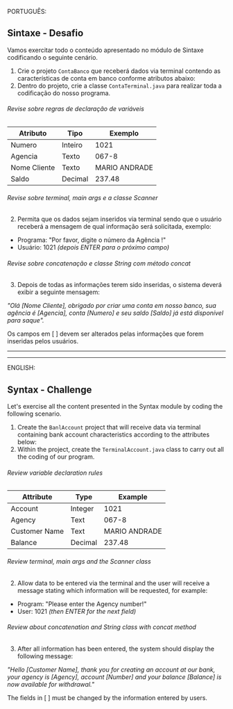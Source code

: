 PORTUGUÊS:

## Sintaxe - Desafio

Vamos exercitar todo o conteúdo apresentado no módulo de Sintaxe codificando o seguinte cenário.

1. Crie o projeto `ContaBanco` que receberá dados via terminal contendo as características de conta em banco conforme atributos abaixo:
2. Dentro do projeto, crie a classe `ContaTerminal.java` para realizar toda a codificação do nosso programa.

###### Revise sobre regras de declaração de variáveis

| Atributo  | Tipo     | Exemplo   
| --------- | ---------| ------- 
| Numero    | Inteiro  | 1021 
| Agencia   | Texto    | 067-8
| Nome Cliente | Texto    | MARIO ANDRADE
| Saldo | Decimal |237.48


###### Revise sobre terminal, main args e a classe Scanner
2. Permita que os dados sejam inseridos via terminal sendo que o usuário receberá a mensagem de qual informação será solicitada, exemplo:

* Programa: "Por favor, digite o número da Agência !"
* Usuário: 1021 *(depois ENTER para o próximo campo)*

###### Revise sobre concatenação e classe String com método concat

3. Depois de todas as informações terem sido inseridas, o sistema deverá exibir a seguinte mensagem:

*"Olá [Nome Cliente], obrigado por criar uma conta em nosso banco, sua agência é [Agencia], conta [Numero] e seu saldo [Saldo] já está disponível para saque".*

Os campos em [ ] devem ser alterados pelas informações que forem inseridas pelos usuários.

---
---

ENGLISH:

## Syntax - Challenge

Let's exercise all the content presented in the Syntax module by coding the following scenario.

1. Create the `BanlAccount` project that will receive data via terminal containing bank account characteristics according to the attributes below:
2. Within the project, create the `TerminalAccount.java` class to carry out all the coding of our program.

###### Review variable declaration rules

| Attribute     | Type | Example
|---------------| ---------| -------
| Account       | Integer | 1021
| Agency        | Text | 067-8
| Customer Name | Text | MARIO ANDRADE
| Balance       | Decimal |237.48


###### Review terminal, main args and the Scanner class
2. Allow data to be entered via the terminal and the user will receive a message stating which information will be requested, for example:

* Program: "Please enter the Agency number!"
* User: 1021 *(then ENTER for the next field)*

###### Review about concatenation and String class with concat method

3. After all information has been entered, the system should display the following message:

*"Hello [Customer Name], thank you for creating an account at our bank, your agency is [Agency], account [Number] and your balance [Balance] is now available for withdrawal."*

The fields in [ ] must be changed by the information entered by users.